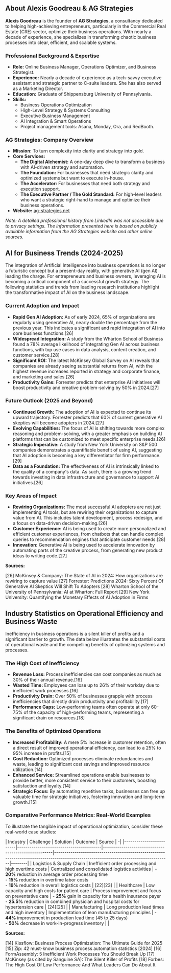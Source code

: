 ## About Alexis Goodreau & AG Strategies

**Alexis Goodreau** is the founder of **AG Strategies**, a consultancy dedicated to helping high-achieving entrepreneurs, particularly in the Commercial Real Estate (CRE) sector, optimize their business operations. With nearly a decade of experience, she specializes in transforming chaotic business processes into clear, efficient, and scalable systems.

### Professional Background & Expertise

*   **Role:** Online Business Manager, Operations Optimizer, and Business Strategist.
*   **Experience:** Nearly a decade of experience as a tech-savvy executive assistant and strategic partner to C-suite leaders. She has also served as a Marketing Director.
*   **Education:** Graduate of Shippensburg University of Pennsylvania.
*   **Skills:**
    *   Business Operations Optimization
    *   High-Level Strategy & Systems Consulting
    *   Executive Business Management
    *   AI Integration & Smart Operations
    *   Project management tools: Asana, Monday, Ora, and RedBooth.

### AG Strategies: Company Overview

*   **Mission:** To turn complexity into clarity and strategy into gold.
*   **Core Services:**
    *   **The Digital Alchemist:** A one-day deep dive to transform a business with AI-driven strategy and automation.
    *   **The Foundation:** For businesses that need strategic clarity and optimized systems but want to execute in-house.
    *   **The Accelerator:** For businesses that need both strategy and execution support.
    *   **The Executive Partner / The Gold Standard:** For high-level leaders who want a strategic right-hand to manage and optimize their business operations.
*   **Website:** [ag-strategies.net](http://ag-strategies.net)

*Note: A detailed professional history from LinkedIn was not accessible due to privacy settings. The information presented here is based on publicly available information from the AG Strategies website and other online sources.*

## AI for Business Trends (2024-2025)

The integration of Artificial Intelligence into business operations is no longer a futuristic concept but a present-day reality, with generative AI (gen AI) leading the charge. For entrepreneurs and business owners, leveraging AI is becoming a critical component of a successful growth strategy. The following statistics and trends from leading research institutions highlight the transformative impact of AI on the business landscape.

### Current Adoption and Impact

*   **Rapid Gen AI Adoption:** As of early 2024, 65% of organizations are regularly using generative AI, nearly double the percentage from the previous year. This indicates a significant and rapid integration of AI into core business functions.[26]
*   **Widespread Integration:** A study from the Wharton School of Business found a 78% average likelihood of integrating Gen AI across business functions, with top use cases in data analysis, content creation, and customer service.[28]
*   **Significant ROI:** The latest McKinsey Global Survey on AI reveals that companies are already seeing substantial returns from AI, with the highest revenue increases reported in strategy and corporate finance, and marketing and sales.[26]
*   **Productivity Gains:** Forrester predicts that enterprise AI initiatives will boost productivity and creative problem-solving by 50% in 2024.[27]

### Future Outlook (2025 and Beyond)

*   **Continued Growth:** The adoption of AI is expected to continue its upward trajectory. Forrester predicts that 60% of current generative AI skeptics will become adopters in 2024.[27]
*   **Evolving Capabilities:** The focus of AI is shifting towards more complex reasoning and problem-solving, with a greater emphasis on building AI platforms that can be customized to meet specific enterprise needs.[26]
*   **Strategic Imperative:** A study from New York University on S&P 500 companies demonstrates a quantifiable benefit of using AI, suggesting that AI adoption is becoming a key differentiator for firm performance.[29]
*   **Data as a Foundation:** The effectiveness of AI is intrinsically linked to the quality of a company's data. As such, there is a growing trend towards investing in data infrastructure and governance to support AI initiatives.[26]

### Key Areas of Impact

*   **Rewiring Organizations:** The most successful AI adopters are not just implementing AI tools, but are rewiring their organizations to capture value from AI. This includes talent development, process redesign, and a focus on data-driven decision-making.[26]
*   **Customer Experience:** AI is being used to create more personalized and efficient customer experiences, from chatbots that can handle complex queries to recommendation engines that anticipate customer needs.[28]
*   **Innovation:** Generative AI is being used to accelerate innovation by automating parts of the creative process, from generating new product ideas to writing code.[27]

**Sources:**

[26] McKinsey & Company: The State of AI in 2024: How organizations are rewiring to capture value
[27] Forrester: Predictions 2024: Sixty Percent Of Generative AI Skeptics Will Shift To Adopters
[28] Wharton School of the University of Pennsylvania: AI at Wharton: Full Report
[29] New York University: Quantifying the Monetary Effects of AI Adoption in Firms
## Industry Statistics on Operational Efficiency and Business Waste

Inefficiency in business operations is a silent killer of profits and a significant barrier to growth. The data below illustrates the substantial costs of operational waste and the compelling benefits of optimizing systems and processes.

### The High Cost of Inefficiency

*   **Revenue Loss:** Process inefficiencies can cost companies as much as 30% of their annual revenue.[16]
*   **Wasted Time:** Employees can lose up to 26% of their workday due to inefficient work processes.[16]
*   **Productivity Drain:** Over 50% of businesses grapple with process inefficiencies that directly drain productivity and profitability.[17]
*   **Performance Gaps:** Low-performing teams often operate at only 60-75% of the capacity of high-performing teams, representing a significant drain on resources.[18]

### The Benefits of Optimized Operations

*   **Increased Profitability:** A mere 5% increase in customer retention, often a direct result of improved operational efficiency, can lead to a 25% to 95% increase in profits.[15]
*   **Cost Reduction:** Optimized processes eliminate redundancies and waste, leading to significant cost savings and improved resource utilization.[14]
*   **Enhanced Service:** Streamlined operations enable businesses to provide better, more consistent service to their customers, boosting satisfaction and loyalty.[14]
*   **Strategic Focus:** By automating repetitive tasks, businesses can free up valuable time for strategic initiatives, fostering innovation and long-term growth.[15]

### Comparative Performance Metrics: Real-World Examples

To illustrate the tangible impact of operational optimization, consider these real-world case studies:

| Industry                | Challenge                               | Solution                                            | Outcome                                                                                                                              | Source |                                                                                                                                                                                                                                                                                                                                                                                                                                                                                                                                                                                                                                                                                                                                                                                                                                                                                                                                                                                                                                                                                                                                                                                                                                                                                                                                                                                                                                                                                                                                                                                                                                                                                                                                                                                                                                                                                                                                                                                                                                                                                                                                                                                                                                                                                                                                                                                                                                                                                                                                                                                                                                                                                                                                                                                                                                                                                                                                                                                                                                                                                                                                                                                                                                                                                                                                                                                                                                                                                                                                                                                                                                                                                                                                                                                                                                                                                                                                                                                                                                                                                                                                                                                                                                                                                                                                                                                                                                                                                                                                                                                                                                                                                                                                                                                                                                                                                                                                                                                                                                                                                                                                                                                                                                                                                                                                                                                                                                                                                                                                                                                                                                                                                                                                                                                                                                                                                                                                                                                                                                                                                                                                                                                                                                                                                                                                                                                                                                                                                                                                                                                                                                                                                                                                                                                                                                                                                                                                                                                                                                                                                                                                                                                                                                                                                                                                                                                                                                                                                                                                                                                                                                                                                                                                                                                                                                                                                                                                                                                                                                                                                                                                                                                                                                                                                                                                                                                                                                                                                                                                                                                                                                                                                                                                                                                                                                                                                                                                                                                                                                                                                                                                                                                                                                                                                                                                                                                                                                                                                                                                                                                                                                                                                                                                                                                                                                                                                                                                                                                                                                                                                                                                                                                                                                                                                                                                                                                                                                                                                                                                                                                                                                                                                                                                                                                                                                                                                                                                                                                                                                                                                                                                                                                                                                                                                                                                                                                                                                                                                                                                                                                                                                                                                                                                                                                                                                                                                                                                                                                                                                                                                                                                                                                                                                                                                                                                                                                                                                                                                                                                                                                                                                                                                                                                                                                                                                                                                                                                                                                                                                                                                                                                                                                                                                                                                                                                                                                                                                                                                                                                                                                                                                                                                                                                                                                                                                                                                                                                                                                                                                                                                                                                                                                                                                                                                                                                                                                                                                                                                                                                                                                                                                                                                                                                                                                                                                                                                                                                                                                                                                                                                                                                                                                                                                                                                                                                                                                                                                                                                                                                                                                                                                                                                                                                                                                                                                                                                                                                                                                                                                                                                                                                                                                                                                                                                                                                                                                                                                                                                                                                                                                                                                                                                                                                                                                                                                                                                                                                                                                                                                                                                                                                                                                                                                                                                                                                                                                                                                                                                                                                                                                                                                                                                                                                                                                                                                                                                                                                                                                                                                                                                                                                                                                                                                                                                                                                                                                                                                                                                                                                                                                                                                                                                                                                                                                                                                                                                                                                                                                                                                                                                                                                                                                                                                                                                                                                                                                                                                                                                                                                                                                                                                                                                                                                                                                                                                                                                                                                                                                                                                                                                                                                                                                                                                                                                                                                                                                                                                                                                                                                    -|
|-------------------------|-----------------------------------------|-----------------------------------------------------|--------------------------------------------------------------------------------------------------------------------------------------|--------|
| Logistics & Supply Chain | Inefficient order processing and high overtime costs | Centralized and consolidated logistics activities | - **20%** reduction in average order processing time<br>- **15%** reduction in overtime labor costs<br>- **19%** reduction in overall logistics costs | [22][23] |
| Healthcare              | Low capacity and high costs for patient care     | Process improvement and focus on preventative care  | - **25%** gain in capacity for a health insurance payer<br>- **25.5%** reduction in combined physician and hospital costs for hypertension care | [24][25] |
| Manufacturing           | Long production lead times and high inventory      | Implementation of lean manufacturing principles     | - **44%** improvement in production lead time (45 to 25 days)<br>- **50%** decrease in work-in-progress inventory                     |        |

**Sources:**

[14] Kissflow: Business Process Optimization: The Ultimate Guide for 2025
[15] Zip: 42 must-know business process automation statistics [2024]
[16] FormAssembly: 5 Inefficient Work Processes You Should Break Up
[17] McKinsey (as cited by Sanguine SA): The Silent Killer of Profits
[18] Forbes: The High Cost Of Low Performance And What Leaders Can Do About It

